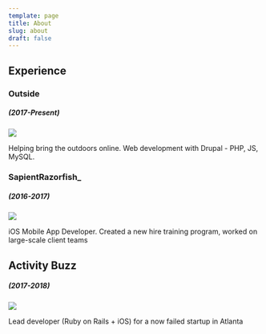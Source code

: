 ```yaml
---
template: page
title: About
slug: about
draft: false
---
```

## Experience

### Outside 

##### (2017-Present)

![](/media/outside.png)

Helping bring the outdoors online. Web development with Drupal - PHP, JS, MySQL.

### SapientRazorfish_

##### (2016-2017)

![](/media/sr.jpg)

iOS Mobile App Developer. Created a new hire training program, worked on large-scale client teams

## Activity Buzz

##### (2017-2018)

![](/media/ab.png)

Lead developer (Ruby on Rails + iOS) for a now failed startup in Atlanta
